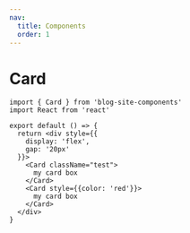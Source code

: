 ```yaml
---
nav:
  title: Components
  order: 1
---
```


# Card
```tsx
import { Card } from 'blog-site-components'
import React from 'react'

export default () => {
  return <div style={{
    display: 'flex',
    gap: '20px'
  }}>
    <Card className="test">
      my card box
    </Card>
    <Card style={{color: 'red'}}>
      my card box
    </Card>
  </div>
}
```
<API src="../../src/Card/index.tsx"></API>
